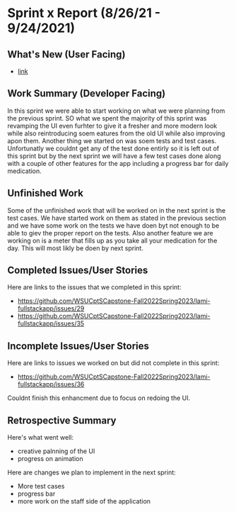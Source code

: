# Sprint x Report (8/26/21 - 9/24/2021)

## What's New (User Facing)
 * [link](https://drive.google.com/file/d/1hb0KZgGx-fx1NX4ggTnLjrk_18uJnQae/view)

## Work Summary (Developer Facing)

In this sprint we were able to start working on what we were planning from the previous sprint. SO what we spent the majority of this sprint was revamping the UI even furhter to give it a fresher and more modern look while also reintroducing soem eatures from the old UI while also improving apon them. Another thing we started on was soem tests and test cases. Unfortunatly we couldnt get any of the test done entirly so it is left out of this sprint but by the next sprint we will have a few test cases done along with a couple of other features for the app including a progress bar for daily medication. 

## Unfinished Work

Some of the unfinished work that will be worked on in the next sprint is the test cases. We have started work on them as stated in the previous section and we have some work on the tests we have doen byt not enough to be able to giev the proper report on the tests. Also another feature we are working on is a meter that fills up as you take all your medication for the day. This will most likly be doen by next sprint. 

## Completed Issues/User Stories
Here are links to the issues that we completed in this sprint:

 * https://github.com/WSUCptSCapstone-Fall2022Spring2023/lami-fullstackapp/issues/29
 * https://github.com/WSUCptSCapstone-Fall2022Spring2023/lami-fullstackapp/issues/35

 ## Incomplete Issues/User Stories
 Here are links to issues we worked on but did not complete in this sprint:
 
 * https://github.com/WSUCptSCapstone-Fall2022Spring2023/lami-fullstackapp/issues/36

 Couldnt finish this enhancment due to focus on redoing the UI.
 
## Retrospective Summary
Here's what went well:
  * creative palnning of the UI
  * progress on animation

  
Here are changes we plan to implement in the next sprint:
   * More test cases
   * progress bar
   * more work on the staff side of the application

